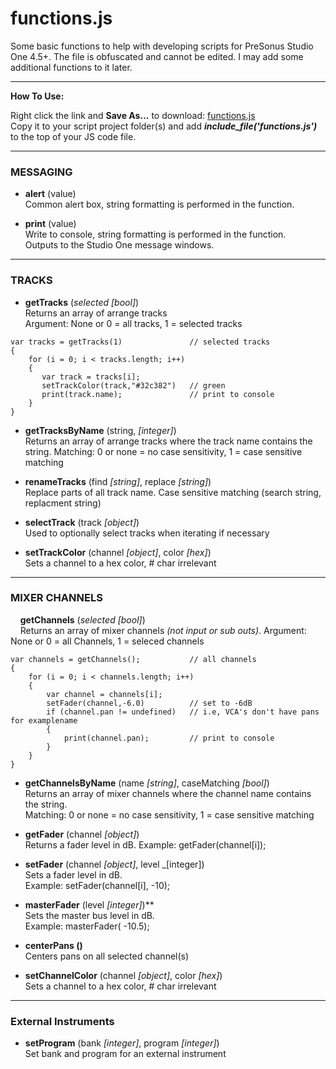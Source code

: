 # functions.js
Some basic functions to help with developing scripts for PreSonus Studio One 4.5+.  The file is obfuscated and cannot be edited. I may add some additional functions to it later.

<HR>
    
**How To Use:**</br>

Right click the link and **Save As...** to download:
[functions.js](https://raw.githubusercontent.com/expressmix/studioone_functions/master/functions.js) </br>
Copy it to your script project folder(s) and add **_include_file('functions.js')_** to the top of your JS code file.


<HR>

### MESSAGING

- **alert** (value)</br>
Common alert box, string formatting is performed in the function.

- **print** (value)</br>
Write to console, string formatting is performed in the function.</br>
Outputs to the Studio One message windows.

<HR>

### TRACKS 

- **getTracks** (_selected [bool]_)</br>
Returns an array of arrange tracks</br>
Argument: None or 0 = all tracks, 1 = selected tracks

```
var tracks = getTracks(1)               // selected tracks
{
    for (i = 0; i < tracks.length; i++)
    {
       var track = tracks[i];
       setTrackColor(track,"#32c382")   // green
       print(track.name);               // print to console
    }
}
```

- **getTracksByName** (string, _[integer]_)</br>
Returns an array of arrange tracks where the track name contains the string. Matching: 0 or none = no case sensitivity, 1 = case sensitive matching

- **renameTracks** (find _[string]_, replace _[string]_)</br>
Replace parts of all track name. Case sensitive matching (search string, replacment string)

- **selectTrack** (track _[object]_)</br>
Used to optionally select tracks when iterating if necessary

- **setTrackColor** (channel _[object]_, color _[hex]_)</br>
Sets a channel to a hex color, # char irrelevant

<HR>

### MIXER CHANNELS 

&nbsp;&nbsp;&nbsp; **getChannels** (_selected [bool]_)</br>
&nbsp;&nbsp;&nbsp; Returns an array of mixer channels _(not input or sub outs)_. Argument: None or 0 = all Channels, 1 = seleced channels

```
var channels = getChannels();           // all channels
{
    for (i = 0; i < channels.length; i++)
    {
        var channel = channels[i];
        setFader(channel,-6.0)          // set to -6dB
        if (channel.pan != undefined)   // i.e, VCA's don't have pans for examplename
        {
            print(channel.pan);         // print to console
        }
    }
}
```

- **getChannelsByName** (name _[string]_, caseMatching _[bool]_)</br>
Returns an array of mixer channels where the channel name contains the string.</br> 
Matching: 0 or none = no case sensitivity, 1 = case    sensitive matching

- **getFader** (channel _[object]_)</br>
Returns a fader level in dB.  Example: getFader(channel[i]);

- **setFader** (channel _[object]_, level _[integer])</br>
Sets a fader level in dB.  </br>Example: setFader(channel[i], -10);

- **masterFader** (level _[integer]_)**</br>
Sets the master bus level in dB. </br>Example: masterFader( -10.5);

- **centerPans ()**</br>
Centers pans on all selected channel(s)

- **setChannelColor** (channel _[object]_, color _[hex]_)</br>
 Sets a channel to a hex color, # char irrelevant

<HR>

### External Instruments 

   - **setProgram** (bank _[integer]_, program _[integer]_)</br>
    Set bank and program for an external instrument 
